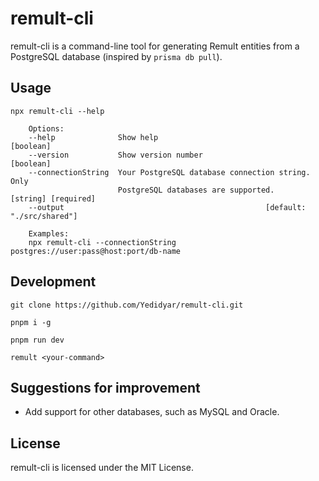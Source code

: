 # remult-cli

remult-cli is a command-line tool for generating Remult entities from a PostgreSQL database (inspired by `prisma db pull`).

## Usage

```
npx remult-cli --help

	Options:
	--help              Show help                                        [boolean]
	--version           Show version number                              [boolean]
	--connectionString  Your PostgreSQL database connection string. Only
						PostgreSQL databases are supported.    [string] [required]
	--output                                             [default: "./src/shared"]

	Examples:
	npx remult-cli --connectionString postgres://user:pass@host:port/db-name
```

## Development

```
git clone https://github.com/Yedidyar/remult-cli.git

pnpm i -g

pnpm run dev

remult <your-command>
```


## Suggestions for improvement

- Add support for other databases, such as MySQL and Oracle.

## License

remult-cli is licensed under the MIT License.
